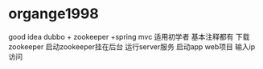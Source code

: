 # organge1998
good idea
dubbo + zookeeper +spring mvc 
适用初学者 基本注释都有
下载zookeeper 启动zookeeper挂在后台 
运行server服务
启动app web项目
输入ip访问
